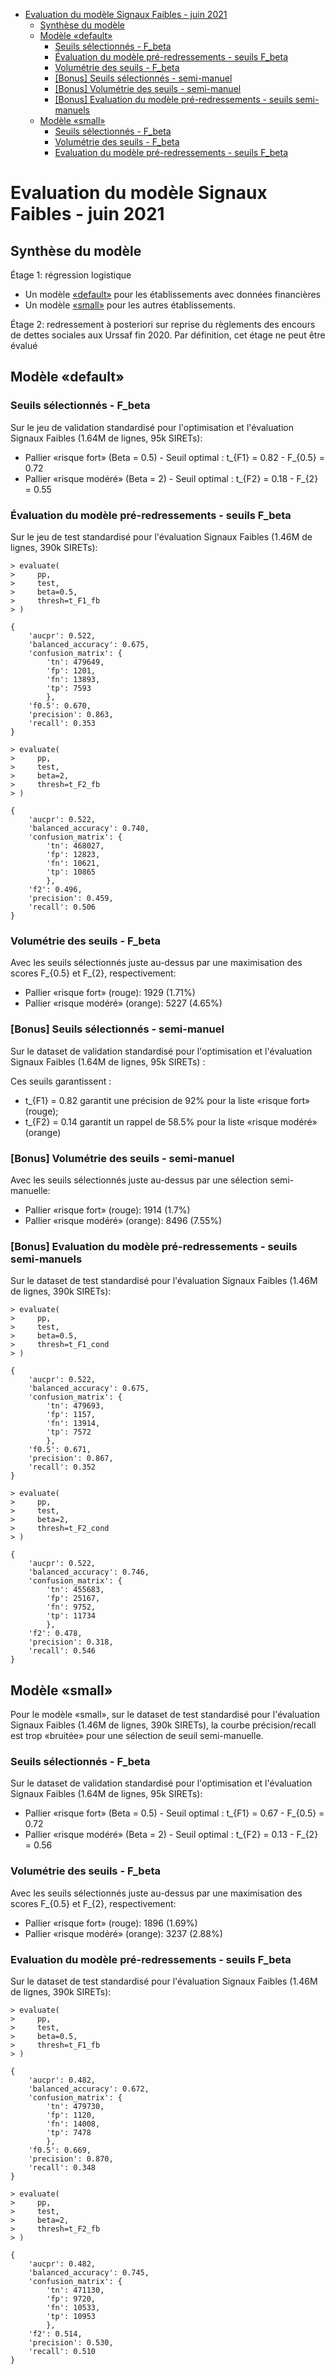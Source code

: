 <!-- START doctoc generated TOC please keep comment here to allow auto update -->
<!-- DON'T EDIT THIS SECTION, INSTEAD RE-RUN doctoc TO UPDATE -->

- [Evaluation du modèle Signaux Faibles - juin 2021](#evaluation-du-mod%C3%A8le-signaux-faibles---juin-2021)
  - [Synthèse du modèle](#synth%C3%A8se-du-mod%C3%A8le)
  - [Modèle «default»](#mod%C3%A8le-%C2%ABdefault%C2%BB)
    - [Seuils sélectionnés - F_beta](#seuils-s%C3%A9lectionn%C3%A9s---f_beta)
    - [Évaluation du modèle pré-redressements - seuils F_beta](#%C3%A9valuation-du-mod%C3%A8le-pr%C3%A9-redressements---seuils-f_beta)
    - [Volumétrie des seuils - F_beta](#volum%C3%A9trie-des-seuils---f_beta)
    - [[Bonus] Seuils sélectionnés - semi-manuel](#bonus-seuils-s%C3%A9lectionn%C3%A9s---semi-manuel)
    - [[Bonus] Volumétrie des seuils - semi-manuel](#bonus-volum%C3%A9trie-des-seuils---semi-manuel)
    - [[Bonus] Evaluation du modèle pré-redressements - seuils semi-manuels](#bonus-evaluation-du-mod%C3%A8le-pr%C3%A9-redressements---seuils-semi-manuels)
  - [Modèle «small»](#mod%C3%A8le-%C2%ABsmall%C2%BB)
    - [Seuils sélectionnés - F_beta](#seuils-s%C3%A9lectionn%C3%A9s---f_beta-1)
    - [Volumétrie des seuils - F_beta](#volum%C3%A9trie-des-seuils---f_beta-1)
    - [Evaluation du modèle pré-redressements - seuils F_beta](#evaluation-du-mod%C3%A8le-pr%C3%A9-redressements---seuils-f_beta)

<!-- END doctoc generated TOC please keep comment here to allow auto update -->

# Evaluation du modèle Signaux Faibles - juin 2021

## Synthèse du modèle

Étage 1: régression logistique

- Un modèle [«default»](https://github.com/signaux-faibles/predictsignauxfaibles/tree/develop/models/default) pour les établissements avec données financières
- Un modèle [«small»](https://github.com/signaux-faibles/predictsignauxfaibles/tree/develop/models/small) pour les autres établissements.

Étage 2: redressement à posteriori sur reprise du règlements des encours de dettes sociales aux Urssaf fin 2020. Par définition, cet étage ne peut être évalué

## Modèle «default»

### Seuils sélectionnés - F_beta

Sur le jeu de validation standardisé pour l'optimisation et l'évaluation Signaux Faibles (1.64M de lignes, 95k SIRETs):

- Pallier «risque fort» (Beta = 0.5) - Seuil optimal : t\_{F1} = 0.82 - F\_{0.5} = 0.72
- Pallier «risque modéré» (Beta = 2) - Seuil optimal : t\_{F2} = 0.18 - F\_{2} = 0.55

### Évaluation du modèle pré-redressements - seuils F_beta

Sur le jeu de test standardisé pour l'évaluation Signaux Faibles (1.46M de lignes, 390k SIRETs):

```
> evaluate(
>     pp,
>     test,
>     beta=0.5,
>     thresh=t_F1_fb
> )

{
	'aucpr': 0.522,
    'balanced_accuracy': 0.675,
    'confusion_matrix': {
    	'tn': 479649,
    	'fp': 1201,
    	'fn': 13893,
    	'tp': 7593
    	},
    'f0.5': 0.670,
    'precision': 0.863,
    'recall': 0.353
}
```

```
> evaluate(
>     pp,
>     test,
>     beta=2,
>     thresh=t_F2_fb
> )

{
	'aucpr': 0.522,
    'balanced_accuracy': 0.740,
    'confusion_matrix': {
    	'tn': 468027,
    	'fp': 12823,
    	'fn': 10621,
    	'tp': 10865
    	},
    'f2': 0.496,
    'precision': 0.459,
    'recall': 0.506
}
```

### Volumétrie des seuils - F_beta

Avec les seuils sélectionnés juste au-dessus par une maximisation des scores F\_{0.5} et F\_{2}, respectivement:

- Pallier «risque fort» (rouge): 1929 (1.71%)
- Pallier «risque modéré» (orange): 5227 (4.65%)

### [Bonus] Seuils sélectionnés - semi-manuel

Sur le dataset de validation standardisé pour l'optimisation et l'évaluation Signaux Faibles (1.64M de lignes, 95k SIRETs) :

Ces seuils garantissent :

- t\_{F1} = 0.82 garantit une précision de 92% pour la liste «risque fort» (rouge);
- t\_{F2} = 0.14 garantit un rappel de 58.5% pour la liste «risque modéré» (orange)

### [Bonus] Volumétrie des seuils - semi-manuel

Avec les seuils sélectionnés juste au-dessus par une sélection semi-manuelle:

- Pallier «risque fort» (rouge): 1914 (1.7%)
- Pallier «risque modéré» (orange): 8496 (7.55%)

### [Bonus] Evaluation du modèle pré-redressements - seuils semi-manuels

Sur le dataset de test standardisé pour l'évaluation Signaux Faibles (1.46M de lignes, 390k SIRETs):

```
> evaluate(
>     pp,
>     test,
>     beta=0.5,
>     thresh=t_F1_cond
> )

{
	'aucpr': 0.522,
	'balanced_accuracy': 0.675,
	'confusion_matrix': {
		'tn': 479693,
		'fp': 1157,
		'fn': 13914,
		'tp': 7572
		},
	'f0.5': 0.671,
	'precision': 0.867,
	'recall': 0.352
}
```

```
> evaluate(
>     pp,
>     test,
>     beta=2,
>     thresh=t_F2_cond
> )

{
	'aucpr': 0.522,
	'balanced_accuracy': 0.746,
	'confusion_matrix': {
		'tn': 455683,
		'fp': 25167,
		'fn': 9752,
		'tp': 11734
		},
	'f2': 0.478,
	'precision': 0.318,
	'recall': 0.546
}
```

## Modèle «small»

Pour le modèle «small», sur le dataset de test standardisé pour l'évaluation Signaux Faibles (1.46M de lignes, 390k SIRETs), la courbe précision/recall est trop «bruitée» pour une sélection de seuil semi-manuelle.

### Seuils sélectionnés - F_beta

Sur le dataset de validation standardisé pour l'optimisation et l'évaluation Signaux Faibles (1.64M de lignes, 95k SIRETs):

- Pallier «risque fort» (Beta = 0.5) - Seuil optimal : t\_{F1} = 0.67 - F\_{0.5} = 0.72
- Pallier «risque modéré» (Beta = 2) - Seuil optimal : t\_{F2} = 0.13 - F\_{2} = 0.56

### Volumétrie des seuils - F_beta

Avec les seuils sélectionnés juste au-dessus par une maximisation des scores F\_{0.5} et F\_{2}, respectivement:

- Pallier «risque fort» (rouge): 1896 (1.69%)
- Pallier «risque modéré» (orange): 3237 (2.88%)

### Evaluation du modèle pré-redressements - seuils F_beta

Sur le dataset de test standardisé pour l'évaluation Signaux Faibles (1.46M de lignes, 390k SIRETs):

```
> evaluate(
>     pp,
>     test,
>     beta=0.5,
>     thresh=t_F1_fb
> )

{
	'aucpr': 0.482,
	'balanced_accuracy': 0.672,
	'confusion_matrix': {
		'tn': 479730,
		'fp': 1120,
		'fn': 14008,
		'tp': 7478
		},
	'f0.5': 0.669,
	'precision': 0.870,
	'recall': 0.348
}
```

```
> evaluate(
>     pp,
>     test,
>     beta=2,
>     thresh=t_F2_fb
> )

{
	'aucpr': 0.482,
	'balanced_accuracy': 0.745,
	'confusion_matrix': {
		'tn': 471130,
		'fp': 9720,
		'fn': 10533,
		'tp': 10953
		},
	'f2': 0.514,
	'precision': 0.530,
	'recall': 0.510
}
```
